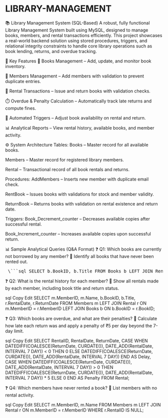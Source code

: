 # LIBRARY-MANAGEMENT
📚 Library Management System (SQL-Based)
A robust, fully functional Library Management System built using MySQL, designed to manage books, members, and rental transactions efficiently. This project showcases a real-world backend solution using stored procedures, triggers, and relational integrity constraints to handle core library operations such as book lending, returns, and overdue tracking.

🚀 Key Features
📘 Books Management – Add, update, and monitor book inventory.

👤 Members Management – Add members with validation to prevent duplicate entries.

🔁 Rental Transactions – Issue and return books with validation checks.

⏱️ Overdue & Penalty Calculation – Automatically track late returns and compute fines.

🔄 Automated Triggers – Adjust book availability on rental and return.

📊 Analytical Reports – View rental history, available books, and member activity.

⚙️ System Architecture
Tables:
Books – Master record for all available books.

Members – Master record for registered library members.

Rental – Transactional record of all book rentals and returns.

Procedures:
AddMembers – Inserts new member with duplicate email check.

RentBook – Issues books with validations for stock and member validity.

ReturnBook – Returns books with validation on rental existence and return date.

Triggers:
Book_Decrement_counter – Decreases available copies after successful rental.

Book_Increment_counter – Increases available copies upon successful return.

📊 Sample Analytical Queries (Q&A Format)
❓ Q1: Which books are currently not borrowed by any member?
📌 Identify all books that have never been rented out.

<pre> \```sql SELECT b.BookID, b.Title FROM Books b LEFT JOIN Rental r ON b.BookID = r.BookID WHERE r.BookID IS NULL; \``` </pre>


    
❓ Q2: What is the rental history for each member?
📌 Show all rentals made by each member, including book title and return status.

sql
Copy
Edit
SELECT 
    m.MemberID,
    m.Name,
    b.BookID,
    b.Title,
    r.RentalDate,
    r.ReturnDate
FROM 
    Members m
LEFT JOIN Rental r ON m.MemberID = r.MemberID
LEFT JOIN Books b ON b.BookID = r.BookID;

❓ Q3: Which books are overdue, and what are their penalties?
📌 Calculate how late each return was and apply a penalty of ₹5 per day beyond the 7-day limit.

sql
Copy
Edit
SELECT
    RentalID,
    RentalDate,
    ReturnDate,
    CASE
        WHEN DATEDIFF(COALESCE(ReturnDate, CURDATE()), DATE_ADD(RentalDate, INTERVAL 7 DAY)) < 0 THEN 0
        ELSE DATEDIFF(COALESCE(ReturnDate, CURDATE()), DATE_ADD(RentalDate, INTERVAL 7 DAY))
    END AS Delay,
    CASE
        WHEN DATEDIFF(COALESCE(ReturnDate, CURDATE()), DATE_ADD(RentalDate, INTERVAL 7 DAY)) > 0 THEN 
            DATEDIFF(COALESCE(ReturnDate, CURDATE()), DATE_ADD(RentalDate, INTERVAL 7 DAY)) * 5
        ELSE 0
    END AS Penalty
FROM Rental;

❓ Q4: Which members have never rented a book?
📌 List members with no rental activity.

sql
Copy
Edit
SELECT 
    m.MemberID,
    m.Name
FROM 
    Members m
LEFT JOIN Rental r ON m.MemberID = r.MemberID
WHERE 
    r.RentalID IS NULL;
